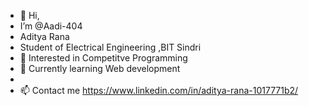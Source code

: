 - 👋 Hi, 
-   I’m @Aadi-404
-   Aditya Rana
-   Student of Electrical Engineering ,BIT Sindri
-   👀 Interested in Competitve Programming
-   🌱 Currently learning Web development
- 
- 📫 Contact me https://www.linkedin.com/in/aditya-rana-1017771b2/

<!---
Aadi-404/Aadi-404 is a ✨ special ✨ repository because its `README.md` (this file) appears on your GitHub profile.
You can click the Preview link to take a look at your changes.
--->
